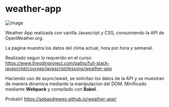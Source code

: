 # weather-app
![image](https://user-images.githubusercontent.com/81722772/123556980-a206fb00-d764-11eb-9567-8e4ce29ef7e8.png)

Weather App realizada con vanilla Javascript y CSS, consumiendo la API de OpenWeather.org.

La pagina muestra los datos del clima actual, hora por hora y semanal.

Realizado segun lo requerido en el curso: https://www.theodinproject.com/paths/full-stack-javascript/courses/javascript/lessons/weather-app

Haciendo uso de async/await, se solicitan los datos de la API y se muestran de manera dinamica mediante la manipulacion del DOM.
Minificado mediante **Webpack** y compilado con **Babel**.

Probalo! https://sebasdrewes.github.io/weather-app/

